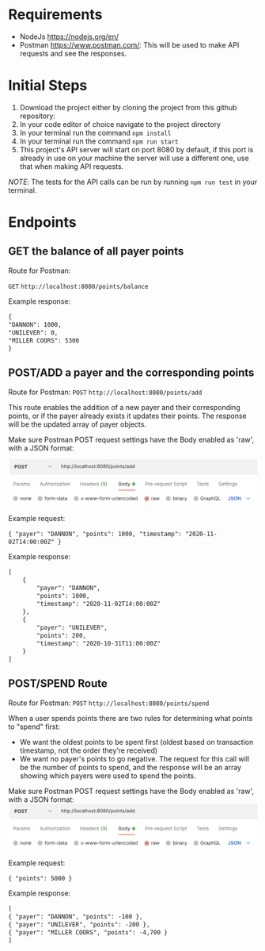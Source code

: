# Requirements

- NodeJs https://nodejs.org/en/
- Postman https://www.postman.com/: This will be used to make API requests and see the responses.

# Initial Steps

1. Download the project either by cloning the project from this github repository:
2. In your code editor of choice navigate to the project directory
3. In your terminal run the command `npm install`
4. In your terminal run the command `npm run start`
5. This project's API server will start on port 8080 by default, if this port is already in use on your machine the server will use a different one, use that when making API requests.

_NOTE_: The tests for the API calls can be run by running `npm run test` in your terminal.

# Endpoints

## GET the balance of all payer points

Route for Postman:

`GET` `http://localhost:8080/points/balance`

Example response:

```
{
"DANNON": 1000,
"UNILEVER": 0,
"MILLER COORS": 5300
}
```

## POST/ADD a payer and the corresponding points

Route for Postman:
`POST` `http://localhost:8080/points/add`

This route enables the addition of a new payer and their corresponding points, or if the payer already exists it updates their points. The response will be the updated array of payer objects.

Make sure Postman POST request settings have the Body enabled as 'raw', with a JSON format:

![alt text](https://github.com/lamia-haider/payer_points_tracker/blob/main/readmeimg.png?raw=true)

Example request:

```
{ "payer": "DANNON", "points": 1000, "timestamp": "2020-11-02T14:00:00Z" }

```

Example response:

```
[
    {
        "payer": "DANNON",
        "points": 1000,
        "timestamp": "2020-11-02T14:00:00Z"
    },
    {
        "payer": "UNILEVER",
        "points": 200,
        "timestamp": "2020-10-31T11:00:00Z"
    }
]
```

## POST/SPEND Route

Route for Postman:
`POST` `http://localhost:8080/points/spend`

When a user spends points there are two rules for determining what points to "spend" first:

- We want the oldest points to be spent first (oldest based on transaction timestamp, not the order they’re received)
- We want no payer's points to go negative.
  The request for this call will be the number of points to spend, and the response will be an array showing which payers were used to spend the points.

Make sure Postman POST request settings have the Body enabled as 'raw', with a JSON format:
![alt text](https://github.com/lamia-haider/payer_points_tracker/blob/main/readmeimg.png?raw=true)


Example request:

```
{ "points": 5000 }

```

Example response:

```
[
{ "payer": "DANNON", "points": -100 },
{ "payer": "UNILEVER", "points": -200 },
{ "payer": "MILLER COORS", "points": -4,700 }
]
```
